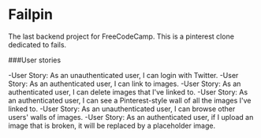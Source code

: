 # Failpin

The last backend project for FreeCodeCamp. This is a pinterest clone dedicated to fails.


###User stories

-User Story: As an unauthenticated user, I can login with Twitter.
-User Story: As an authenticated user, I can link to images.
-User Story: As an authenticated user, I can delete images that I've linked to.
-User Story: As an authenticated user, I can see a Pinterest-style wall of all the images I've linked to.
-User Story: As an unauthenticated user, I can browse other users' walls of images.
-User Story: As an authenticated user, if I upload an image that is broken, it will be replaced by a placeholder image.











